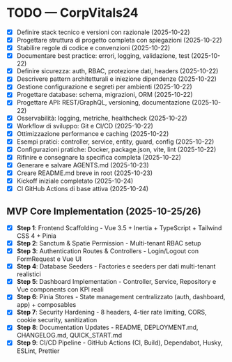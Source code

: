 # TODO — CorpVitals24

- [x] Definire stack tecnico e versioni con razionale (2025-10-22)
- [x] Progettare struttura di progetto completa con spiegazioni (2025-10-22)
- [x] Stabilire regole di codice e convenzioni (2025-10-22)
- [x] Documentare best practice: errori, logging, validazione, test (2025-10-22)
- [x] Definire sicurezza: auth, RBAC, protezione dati, headers (2025-10-22)
- [x] Descrivere pattern architetturali e iniezione dipendenze (2025-10-22)
- [x] Gestione configurazione e segreti per ambienti (2025-10-22)
- [x] Progettare database: schema, migrazioni, ORM (2025-10-22)
- [x] Progettare API: REST/GraphQL, versioning, documentazione (2025-10-22)
- [x] Osservabilità: logging, metriche, healthcheck (2025-10-22)
- [x] Workflow di sviluppo: Git e CI/CD (2025-10-22)
- [x] Ottimizzazione performance e caching (2025-10-22)
- [x] Esempi pratici: controller, service, entity, guard, config (2025-10-22)
- [x] Configurazioni pratiche: Docker, package.json, vite, lint (2025-10-22)
- [x] Rifinire e consegnare la specifica completa (2025-10-22)
 - [x] Generare e salvare AGENTS.md (2025-10-23)
 - [x] Creare README.md breve in root (2025-10-23)
 - [x] Kickoff iniziale completato (2025-10-24)
 - [x] CI GitHub Actions di base attiva (2025-10-24)

## MVP Core Implementation (2025-10-25/26)
- [x] **Step 1**: Frontend Scaffolding - Vue 3.5 + Inertia + TypeScript + Tailwind CSS 4 + Pinia
- [x] **Step 2**: Sanctum & Spatie Permission - Multi-tenant RBAC setup
- [x] **Step 3**: Authentication Routes & Controllers - Login/Logout con FormRequest e Vue UI
- [x] **Step 4**: Database Seeders - Factories e seeders per dati multi-tenant realistici
- [x] **Step 5**: Dashboard Implementation - Controller, Service, Repository e Vue components con KPI reali
- [x] **Step 6**: Pinia Stores - State management centralizzato (auth, dashboard, app) + composables
- [x] **Step 7**: Security Hardening - 8 headers, 4-tier rate limiting, CORS, cookie security, sanitization
- [x] **Step 8**: Documentation Updates - README, DEPLOYMENT.md, CHANGELOG.md, QUICK_START.md
- [x] **Step 9**: CI/CD Pipeline - GitHub Actions (CI, Build), Dependabot, Husky, ESLint, Prettier
